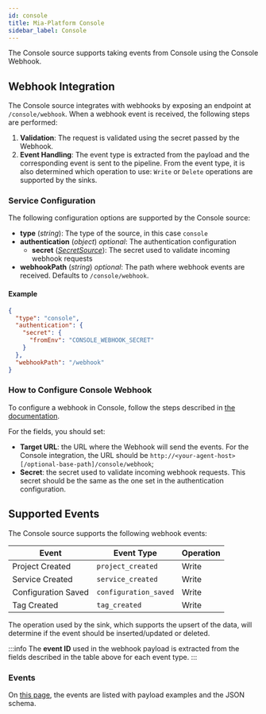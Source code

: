 ```yaml
---
id: console
title: Mia-Platform Console
sidebar_label: Console
---
```


<!--
WARNING: this file was automatically generated by Mia-Platform Doc Aggregator.
DO NOT MODIFY IT BY HAND.
Instead, modify the source file and run the aggregator to regenerate this file.
-->

The Console source supports taking events from Console using the Console Webhook.

## Webhook Integration

The Console source integrates with webhooks by exposing an endpoint at `/console/webhook`.
When a webhook event is received, the following steps are performed:

1. **Validation**: The request is validated using the secret passed by the Webhook.
1. **Event Handling**: The event type is extracted from the payload and the corresponding event is sent to the pipeline.
From the event type, it is also determined which operation to use: `Write` or `Delete` operations are supported by the sinks.

### Service Configuration

The following configuration options are supported by the Console source:

- **type** (*string*): The type of the source, in this case `console`
- **authentication** (*object*) *optional*: The authentication configuration
  - **secret** ([*SecretSource*](../20_install.md#secretsource)): The secret used to validate incoming webhook requests
- **webhookPath** (*string*) *optional*: The path where webhook events are received. Defaults to `/console/webhook`.

#### Example

```json
{
  "type": "console",
  "authentication": {
    "secret": {
      "fromEnv": "CONSOLE_WEBHOOK_SECRET"
    }
  },
  "webhookPath": "/webhook"
}
```

### How to Configure Console Webhook

To configure a webhook in Console, follow the steps described in [the documentation](../../../console/company-configuration/webhooks#add-a-webhook).

For the fields, you should set:

- **Target URL**: the URL where the Webhook will send the events. For the Console integration, the URL should be
  `http://<your-agent-host>[/optional-base-path]/console/webhook`;
- **Secret**: the secret used to validate incoming webhook requests. This secret should be the same
  as the one set in the authentication configuration.

## Supported Events

The Console source supports the following webhook events:

| Event                 | Event Type                 | Operation |
|-----------------------|----------------------------|-----------|
| Project Created       | `project_created`          | Write     |
| Service Created       | `service_created`          | Write     |
| Configuration Saved   | `configuration_saved`      | Write     |
| Tag Created           | `tag_created`              | Write     |

The operation used by the sink, which supports the upsert of the data, will determine if
the event should be inserted/updated or deleted.

:::info
The **event ID** used in the webhook payload is extracted from the fields described in the table above for each event type.
:::

### Events

On [this page](../../../console/company-configuration/events),
the events are listed with payload examples and the JSON schema.
